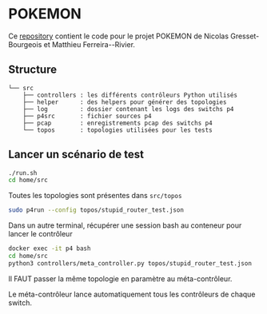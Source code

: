 # POKEMON

Ce [repository](https://github.com/NicolasGresset/POKEMON) contient le code pour le projet POKEMON de Nicolas Gresset-Bourgeois et Matthieu Ferreira--Rivier.

## Structure

```
└── src
    ├── controllers : les différents contrôleurs Python utilisés
    ├── helper      : des helpers pour générer des topologies
    ├── log         : dossier contenant les logs des switchs p4
    ├── p4src       : fichier sources p4
    ├── pcap        : enregistrements pcap des switchs p4
    └── topos       : topologies utilisées pour les tests
```

## Lancer un scénario de test

```bash
./run.sh
cd home/src
```

Toutes les topologies sont présentes dans `src/topos`


```bash
sudo p4run --config topos/stupid_router_test.json
```

Dans un autre terminal, récupérer une session bash au conteneur pour lancer le contrôleur

```bash
docker exec -it p4 bash
cd home/src
python3 controllers/meta_controller.py topos/stupid_router_test.json
```

Il FAUT passer la même topologie en paramètre au méta-contrôleur.

Le méta-contrôleur lance automatiquement tous les contrôleurs de chaque switch.